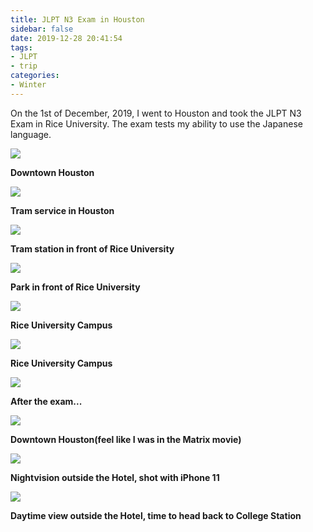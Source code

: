 ```yaml
---
title: JLPT N3 Exam in Houston
sidebar: false
date: 2019-12-28 20:41:54
tags:
- JLPT
- trip
categories:
- Winter
---
```


On the 1st of December, 2019, I went to Houston and took the JLPT N3 Exam in Rice University. The exam tests my ability to use the Japanese language.

<!--more-->

<img style="background:none; border:none; box-shadow:none;" src="IMG_0201.jpeg"/>

**Downtown Houston**

<img style="background:none; border:none; box-shadow:none;" src="IMG_0204.jpeg"/>

**Tram service in Houston**

<img style="background:none; border:none; box-shadow:none;" src="IMG_0212.jpeg"/>

**Tram station in front of Rice University**

<img style="background:none; border:none; box-shadow:none;" src="IMG_0218.jpeg"/>

**Park in front of Rice University**

<img style="background:none; border:none; box-shadow:none;" src="IMG_0237.jpeg"/>

**Rice University Campus**

<img style="background:none; border:none; box-shadow:none;" src="IMG_0258.jpeg"/>

**Rice University Campus**

<img style="background:none; border:none; box-shadow:none;" src="IMG_0266.jpeg"/>

**After the exam...**

<img style="background:none; border:none; box-shadow:none;" src="IMG_0278.jpeg"/>

**Downtown Houston(feel like I was in the Matrix movie)**

<img style="background:none; border:none; box-shadow:none;" src="IMG_0296.jpeg"/>

**Nightvision outside the Hotel, shot with iPhone 11**

<img style="background:none; border:none; box-shadow:none;" src="IMG_0299.jpeg"/>

**Daytime view outside the Hotel, time to head back to College Station**
